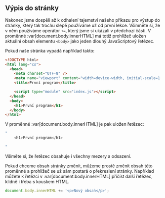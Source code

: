 ## Výpis do stránky

Nakonec jsme dospěli až k odhalení tajemství našeho příkazu pro výstup do stránky, který tak trochu slepě používáme už od první lekce. Všimněte si, že v něm používáme operátor `+=`, který jsme si ukázali v předchozí části. V proměnné :var[document.body.innerHTML] má totiž prohlížeč uložen aktuální obsah elementu `<body>` jako jeden dlouhý JavaScriptový řetězec.

Pokud naše stránka vypadá například takto:

```html
<!DOCTYPE html>
<html lang="cs">
  <head>
    <meta charset="UTF-8" />
    <meta name="viewport" content="width=device-width, initial-scale=1.0" />
    <title>První program</title>

    <script type="module" src="index.js"></script>
  </head>
  <body>
    <h1>První program</h1>
  </body>
</html>
```

V proměnné :var[document.body.innerHTML] je pak uložen řetězec:

```js
"
    <h1>První program</h1>

"
```

Všiměte si, že řetězec obsahuje i všechny mezery a odsazení.

Pokud chceme obsah stránky změnit, můžeme prostě změnit obsah této proměnné a prohlížeč se už sám postará o překreslení stránky. Například můžete k řetězci v :var[document.body.innerHTML] přičíst další řetězec, klidně i třeba s kouskem HTML.

```js
document.body.innerHTML += '<p>Nový obsah</p>';
```
